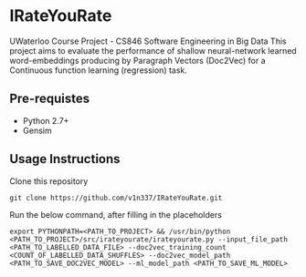 # IRateYouRate
UWaterloo Course Project - CS846 Software Engineering in Big Data
This project aims to evaluate the performance of shallow neural-network learned word-embeddings producing by Paragraph Vectors (Doc2Vec) for a Continuous function learning (regression) task.

## Pre-requistes
* Python 2.7+
* Gensim

## Usage Instructions

Clone this repository


```
git clone https://github.com/v1n337/IRateYouRate.git
```


Run the below command, after filling in the placeholders


```
export PYTHONPATH=<PATH_TO_PROJECT> && /usr/bin/python <PATH_TO_PROJECT>/src/irateyourate/irateyourate.py --input_file_path <PATH_TO_LABELLED_DATA_FILE> --doc2vec_training_count <COUNT_OF_LABELLED_DATA_SHUFFLES> --doc2vec_model_path <PATH_TO_SAVE_DOC2VEC_MODEL> --ml_model_path <PATH_TO_SAVE_ML_MODEL>
```

